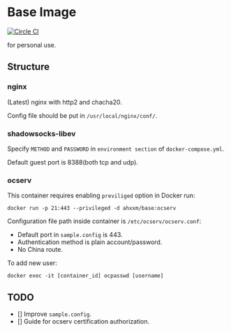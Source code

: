 # Base Image

[![Circle CI](https://circleci.com/gh/ahxxm/base/tree/master.svg?style=svg)](https://circleci.com/gh/ahxxm/base/tree/master)

for personal use.

## Structure

### nginx

(Latest) nginx with http2 and chacha20.

Config file should be put in `/usr/local/nginx/conf/`.

### shadowsocks-libev

Specify `METHOD` and `PASSWORD` in `environment section` of `docker-compose.yml`.

Default guest port is 8388(both tcp and udp).

### ocserv

This container requires enabling `previliged` option in Docker run:

    docker run -p 21:443 --privileged -d ahxxm/base:ocserv

Configuration file path inside container is `/etc/ocserv/ocserv.conf`:

- Default port in `sample.config` is 443.
- Authentication method is plain account/password.
- No China route.

To add new user:

    docker exec -it [container_id] ocpasswd [username]


## TODO

- [] Improve `sample.config`.
- [] Guide for ocserv certification authorization.
